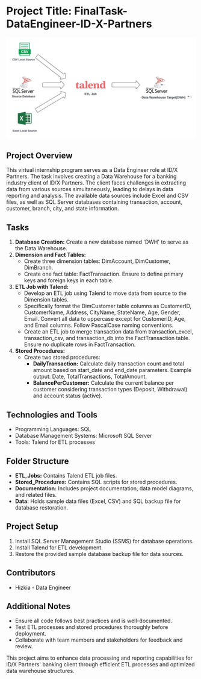 # Project Title: FinalTask-DataEngineer-ID-X-Partners

![Image Description](https://github.com/hizkiarenvil/FinalTask-DataEngineer-ID-X-Partners/blob/main/Project%20Architecture%20IDX%20Partners.jpeg)

## Project Overview
This virtual internship program serves as a Data Engineer role at ID/X Partners. The task involves creating a Data Warehouse for a banking industry client of ID/X Partners. The client faces challenges in extracting data from various sources simultaneously, leading to delays in data reporting and analysis. The available data sources include Excel and CSV files, as well as SQL Server databases containing transaction, account, customer, branch, city, and state information.

## Tasks
1. **Database Creation:** Create a new database named 'DWH' to serve as the Data Warehouse.
2. **Dimension and Fact Tables:**
   - Create three dimension tables: DimAccount, DimCustomer, DimBranch.
   - Create one fact table: FactTransaction. Ensure to define primary keys and foreign keys in each table.
3. **ETL Job with Talend:**
   - Develop an ETL job using Talend to move data from source to the Dimension tables.
   - Specifically format the DimCustomer table columns as CustomerID, CustomerName, Address, CityName, StateName, Age, Gender, Email. Convert all data to uppercase except for CustomerID, Age, and Email columns. Follow PascalCase naming conventions.
   - Create an ETL job to merge transaction data from transaction_excel, transaction_csv, and transaction_db into the FactTransaction table. Ensure no duplicate rows in FactTransaction.
4. **Stored Procedures:**
   - Create two stored procedures:
     - **DailyTransaction:** Calculate daily transaction count and total amount based on start_date and end_date parameters.
       Example output: Date, TotalTransactions, TotalAmount.
     - **BalancePerCustomer:** Calculate the current balance per customer considering transaction types (Deposit, Withdrawal) and account status (active).

## Technologies and Tools
- Programming Languages: SQL
- Database Management Systems: Microsoft SQL Server
- Tools: Talend for ETL processes

## Folder Structure
- **ETL_Jobs:** Contains Talend ETL job files.
- **Stored_Procedures:** Contains SQL scripts for stored procedures.
- **Documentation:** Includes project documentation, data model diagrams, and related files.
- **Data:** Holds sample data files (Excel, CSV) and SQL backup file for database restoration.

## Project Setup
1. Install SQL Server Management Studio (SSMS) for database operations.
2. Install Talend for ETL development.
3. Restore the provided sample database backup file for data sources.

## Contributors
- Hizkia - Data Engineer

## Additional Notes
- Ensure all code follows best practices and is well-documented.
- Test ETL processes and stored procedures thoroughly before deployment.
- Collaborate with team members and stakeholders for feedback and review.

This project aims to enhance data processing and reporting capabilities for ID/X Partners' banking client through efficient ETL processes and optimized data warehouse structures.
